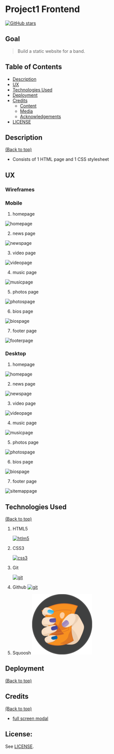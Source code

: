 # Project1 Frontend

<a href="https://github.com/DamianMcNulty/project1frontend/stargazers">
    <img src="https://img.shields.io/github/stars/DamianMcNulty/project1frontend.svg?style=social" alt="GitHub stars">
</a>

## Goal
>Build a static website for a band.

## Table of Contents
- [Description](#description)
- [UX](#ux)
- [Technologies Used](#technologies-used)
- [Deployment](#deployment)
- [Credits](#credits)
    - [Content](#content)
    - [Media](#media)
    - [Acknowledgements](#acknowledgements)
- [LICENSE](#license)

## Description
[(Back to top)](#table-of-contents)
* Consists of 1 HTML page and 1 CSS stylesheet

## UX

### Wireframes
### Mobile
1. homepage

![homepage](https://damianmcnulty.github.io/project1frontend/wireframes/balsamiq_project1frontend_mobile_wireframes/mobile/webp/project1frontend_homepage.webp)

2. news page

![newspage](https://damianmcnulty.github.io/project1frontend/wireframes/balsamiq_project1frontend_mobile_wireframes/mobile/webp/project1frontend_news.webp)

3. video page

![videopage](https://damianmcnulty.github.io/project1frontend/wireframes/balsamiq_project1frontend_mobile_wireframes/mobile/webp/project1frontend_video.webp)

4. music page

![musicpage](https://damianmcnulty.github.io/project1frontend/wireframes/balsamiq_project1frontend_mobile_wireframes/mobile/webp/project1frontend_music.webp)

5. photos page

![photospage](https://damianmcnulty.github.io/project1frontend/wireframes/balsamiq_project1frontend_mobile_wireframes/mobile/webp/project1frontend_photos.webp)

6. bios page

![biospage](https://damianmcnulty.github.io/project1frontend/wireframes/balsamiq_project1frontend_mobile_wireframes/mobile/webp/project1frontend_bios.webp)

7. footer page

![footerpage](https://damianmcnulty.github.io/project1frontend/wireframes/balsamiq_project1frontend_mobile_wireframes/mobile/webp/project1frontend_footer.webp)

### Desktop
1. homepage

![homepage](https://damianmcnulty.github.io/project1frontend/wireframes/balsamiq_project1frontend_mobile_wireframes/desktop/webp/project1frontend_homepage.webp)

2. news page

![newspage](https://damianmcnulty.github.io/project1frontend/wireframes/balsamiq_project1frontend_mobile_wireframes/desktop/webp/project1frontend_news.webp)

3. video page

![videopage](https://damianmcnulty.github.io/project1frontend/wireframes/balsamiq_project1frontend_mobile_wireframes/desktop/webp/project1frontend_video.webp)

4. music page

![musicpage](https://damianmcnulty.github.io/project1frontend/wireframes/balsamiq_project1frontend_mobile_wireframes/desktop/webp/project1frontend_music.webp)

5. photos page

![photospage](https://damianmcnulty.github.io/project1frontend/wireframes/balsamiq_project1frontend_mobile_wireframes/desktop/webp/project1frontend_photos.webp)

6. bios page

![biospage](https://damianmcnulty.github.io/project1frontend/wireframes/balsamiq_project1frontend_mobile_wireframes/desktop/webp/project1frontend_bios.webp)

7. footer page

![sitemappage](https://damianmcnulty.github.io/project1frontend/wireframes/balsamiq_project1frontend_mobile_wireframes/desktop/webp/project1frontend_sitemap.webp)

## Technologies Used
[(Back to top)](#table-of-contents)
1. HTML5  

    [![htlm5](https://github.com/DamianMcNulty/my-first-website/blob/master/img/HTML5_logo_and_wordmark.svg)](https://en.wikipedia.org/wiki/HTML5) 

2. CSS3

    [![css3](https://github.com/DamianMcNulty/my-first-website/blob/master/img/CSS3_logo_and_wordmark.svg)](https://en.wikipedia.org/wiki/Cascading_Style_Sheets)  

3. Git  

    [![git](https://github.com/DamianMcNulty/my-first-website/blob/master/img/Git-logo.svg)](https://en.wikipedia.org/wiki/Git)  

4. Github
    [![git](https://github.com/DamianMcNulty/my-first-website/blob/master/img/Octicons-mark-github.svg)](https://en.wikipedia.org/wiki/GitHub)

5. Squoosh
    [![squoosh](https://github.com/GoogleChromeLabs/squoosh/raw/master/src/assets/icon-small.png)](https://squoosh.app/) 
 
## Deployment
[(Back to top)](#table-of-contents)

## Credits
[(Back to top)](#table-of-contents)

* [full screen modal](https://medium.com/@andrejsabrickis/a-fullscreen-modal-with-fixed-header-footer-and-a-scrollable-content-1656845c8171)

## License:

See [LICENSE](LICENSE).
